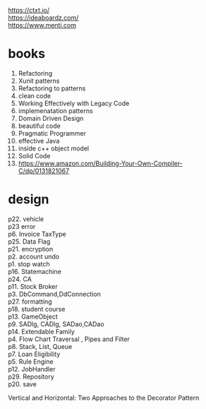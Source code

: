 https://ctxt.io/ <br/>
https://ideaboardz.com/ <br/>
https://www.menti.com

# books
1. Refactoring
2. Xunit patterns
3. Refactoring to patterns
4. clean code
5. Working Effectively with Legacy Code
6. implemenatation patterns
7. Domain Driven Design
8. beautiful code
9. Pragmatic Programmer
10. effective Java 
11. inside c++ object model
12. Solid Code
13. https://www.amazon.com/Building-Your-Own-Compiler-C/dp/0131821067

# design
p22. vehicle<br>
p23 error <br>
p6. Invoice TaxType  <br>
p25. Data Flag <br>
p21. encryption <br>
p2. account undo <br>
p1. stop watch <br>
p16. Statemachine<br>
p24. CA<br>
p11. Stock Broker<br>
p3. DbCommand,DdConnection<br>
p27. formatting <br>
p18. student course<br>
p13. GameObject <br>
p9. SADlg, CADlg, SADao,CADao<br>
p14. Extendable Family<br>
p4. Flow Chart Traversal ,  Pipes and Filter<br>
p8. Stack, List, Queue<br>
p7. Loan Eligibility <br>
p5. Rule Engine<br>
p12. JobHandler<br>
p29. Repository </br>
p20. save<br>



Vertical and Horizontal: Two Approaches to the Decorator Pattern
